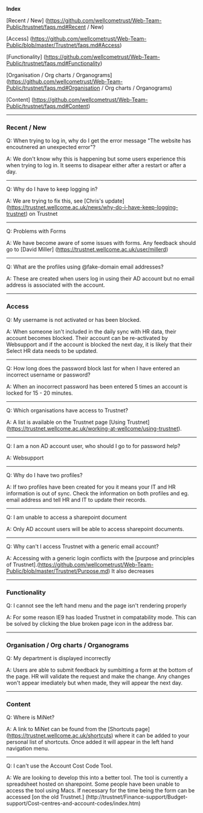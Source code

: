 **Index**

[Recent / New] (https://github.com/wellcometrust/Web-Team-Public/trustnet/faqs.md#Recent / New) 

[Access] (https://github.com/wellcometrust/Web-Team-Public/blob/master/Trustnet/faqs.md#Access)

[Functionality] (https://github.com/wellcometrust/Web-Team-Public/trustnet/faqs.md#Functionality)

[Organisation / Org charts / Organograms] (https://github.com/wellcometrust/Web-Team-Public/trustnet/faqs.md#Organisation / Org charts / Organograms)

[Content] (https://github.com/wellcometrust/Web-Team-Public/trustnet/faqs.md#Content)

***

### Recent / New

Q: When trying to log in, why do I get the error message "The website has encoutnered an unexpected error"? 

A: We don't know why this is happening but some users experience this when trying to log in. It seems to disapear either after a restart or after a day. 

***
Q: Why do I have to keep logging in? 

A: We are trying to fix this, see [Chris's update] (https://trustnet.wellcome.ac.uk/news/why-do-i-have-keep-logging-trustnet) on Trustnet
***

Q: Problems with Forms 

A: We have become aware of some issues with forms. Any feedback should go to [David Miller] (https://trustnet.wellcome.ac.uk/user/millerd)

***
Q: What are the profiles using @fake-domain email addresses? 

A: These are created when users log in using their AD account but no email address is associated with the account. 

***
### Access 

Q: My username is not activated or has been blocked.

A: When someone isn't included in the daily sync with HR data, their account becomes blocked. Their account can be re-activated by Websupport and if the account is blocked the next day, it is likely that their Select HR data needs to be updated. 
***

Q: How long does the password block last for when I have entered an incorrect username or password? 

A: When an inocorrect password has been entered 5 times an account is locked for 15 - 20 minutes. 

***
Q: Which organisations have access to Trustnet? 

A: A list is available on the Trustnet page [Using Trustnet] (https://trustnet.wellcome.ac.uk/working-at-wellcome/using-trustnet).
***

Q: I am a non AD account user, who should I go to for password help? 

A: Websupport 

***
Q: Why do I have two profiles? 

A: If two profiles have been created for you it means your IT and HR information is out of sync. Check the information on both profiles and eg. email address and tell HR and IT to update their records. 
***

Q: I am unable to access a sharepoint document 

A: Only AD account users will be able to access sharepoint documents. 
***

Q: Why can't I access Trustnet with a generic email account? 

A: Accessing with a generic login conflicts with the [purpose and principles of Trustnet].(https://github.com/wellcometrust/Web-Team-Public/blob/master/Trustnet/Purpose.md)  It also decreases 


***

### Functionality 

Q: I cannot see the left hand menu and the page isn't rendering properly 

A: For some reason IE9 has loaded Trustnet in compatability mode. This can be solved by clicking the blue broken page icon in the address bar. 


***

### Organisation / Org charts / Organograms 

Q: My department is displayed incorrectly 

A: Users are able to submit feedback by sumbitting a form at the bottom of the page. HR will validate the request and make the change. Any changes won't appear imediately but when made, they will appear the next day. 

***

### Content 

Q: Where is MiNet?

A: A link to MiNet can be found from the [Shortcuts page] (https://trustnet.wellcome.ac.uk/shortcuts) where it can be added to your personal list of shortcuts. Once added it will appear in the left hand navigation menu. 
***

Q: I can't use the Account Cost Code Tool. 

A: We are looking to develop this into a better tool. The tool is currently a spreadsheet hosted on sharepoint. Some people have been unable to access the tool using Macs. If necessary for the time being the form can be accessed [on the old Trustnet.] (http://trustnet/Finance-support/Budget-support/Cost-centres-and-account-codes/index.htm) 
